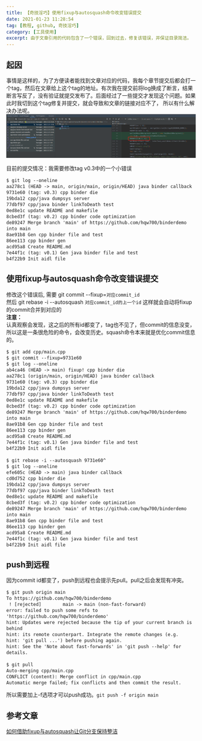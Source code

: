 ```yaml
---
title: 【奇技淫巧】使用fixup与autosquash命令改变错误提交
date: 2021-01-23 11:28:54
tag: [教程, github, 奇技淫巧]
category: [工具使用]
excerpt: 由于文章引用的代码包含了一个错误，回到过去，修复该错误，并保证目录简洁。
---
```


## 起因
事情是这样的，为了方便读者能找到文章对应的代码，我每个章节提交后都会打一个tag，然后在文章给上这个tag的地址。有次我在提交前将log换成了断言，结果断言写反了，没有验证就提交发布了。后面经过了一些提交才发现这个问题。如果此时我切到这个tag修复并提交，就会导致和文章的链接对应不了， 所以有什么解决办法呢。
![](/img/blog/wrong_commit.png) 

目前的提交情况：我需要修改tag v0.3中的一个小错误
``` console
$ git log --oneline
aa278c1 (HEAD -> main, origin/main, origin/HEAD) java binder callback
9731e60 (tag: v0.3) cpp binder die
19bda12 cpp/java dumpsys server
77dbf97 cpp/java binder linkToDeath test
0ed8e1c update README and makefile
8cbed3f (tag: v0.2) cpp binder code optimization
de89247 Merge branch 'main' of https://github.com/hqw700/binderdemo into main
8ae91b8 Gen cpp binder file and test
86ee113 cpp binder gen
acd95a8 Create README.md
7e44f1c (tag: v0.1) Gen java binder file and test
b4f22b9 Init aidl file
```

## 使用fixup与autosquash命令改变错误提交
修改这个错误后, 需要 git commit --fixup=`对应commit_id`   
然后 git rebase -i --autosquash `对应commit_id的上一个id`
这样就会自动将fixup的commit合并到对应的  
**注意：**  
认真观察会发现，这之后的所有id都变了，tag也不见了，但commit的信息没变，所以这是一条很危险的命令，会改变历史。squash命令本来就是优化commit信息的。
``` console
$ git add cpp/main.cpp
$ git commit --fixup=9731e60
$ git log --oneline
ab4ca46 (HEAD -> main) fixup! cpp binder die
aa278c1 (origin/main, origin/HEAD) java binder callback
9731e60 (tag: v0.3) cpp binder die
19bda12 cpp/java dumpsys server
77dbf97 cpp/java binder linkToDeath test
0ed8e1c update README and makefile
8cbed3f (tag: v0.2) cpp binder code optimization
de89247 Merge branch 'main' of https://github.com/hqw700/binderdemo into main
8ae91b8 Gen cpp binder file and test
86ee113 cpp binder gen
acd95a8 Create README.md
7e44f1c (tag: v0.1) Gen java binder file and test
b4f22b9 Init aidl file

$ git rebase -i --autosquash 9731e60^
$ git log --oneline
efe605c (HEAD -> main) java binder callback
cd0d752 cpp binder die
19bda12 cpp/java dumpsys server
77dbf97 cpp/java binder linkToDeath test
0ed8e1c update README and makefile
8cbed3f (tag: v0.2) cpp binder code optimization
de89247 Merge branch 'main' of https://github.com/hqw700/binderdemo into main
8ae91b8 Gen cpp binder file and test
86ee113 cpp binder gen
acd95a8 Create README.md
7e44f1c (tag: v0.1) Gen java binder file and test
b4f22b9 Init aidl file
```

## push到远程
因为commit id都变了，push到远程也会提示先pull。pull之后会发现有冲突。
``` console
$ git push origin main
To https://github.com/hqw700/binderdemo
 ! [rejected]        main -> main (non-fast-forward)
error: failed to push some refs to 'https://github.com/hqw700/binderdemo'
hint: Updates were rejected because the tip of your current branch is behind
hint: its remote counterpart. Integrate the remote changes (e.g.
hint: 'git pull ...') before pushing again.
hint: See the 'Note about fast-forwards' in 'git push --help' for details.

$ git pull
Auto-merging cpp/main.cpp
CONFLICT (content): Merge conflict in cpp/main.cpp
Automatic merge failed; fix conflicts and then commit the result.
```
所以需要加上-f选项才可以push成功。`git push -f origin main`

## 参考文章
[如何借助fixup与autosquash让Git分支保持整洁](http://lazybios.com/2017/01/git-tip-keep-your-branch-clean-with-fixup-and-autosquash/)
